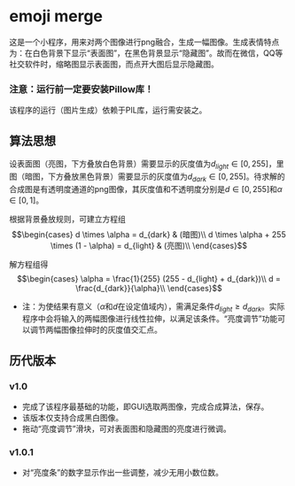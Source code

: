 ﻿# emoji merge
这是一个小程序，用来对两个图像进行png融合，生成一幅图像。生成表情特点为：在白色背景下显示“表面图”，在黑色背景显示“隐藏图”。故而在微信，QQ等社交软件时，缩略图显示表面图，而点开大图后显示隐藏图。

### 注意：运行前一定要安装Pillow库！
该程序的运行（图片生成）依赖于PIL库，运行需安装之。

## 算法思想
设表面图（亮图，下方叠放白色背景）需要显示的灰度值为$d_{light} \in [0, 255]$，里图（暗图，下方叠放黑色背景）需要显示的灰度值为$d_{dark} \in [0, 255]$。待求解的合成图是有透明度通道的png图像，其灰度值和不透明度分别是$d \in [0, 255]$和$\alpha \in [0, 1]$。

根据背景叠放规则，可建立方程组
$$\begin{cases}
d \times \alpha = d_{dark} & (暗图)\\
d \times \alpha + 255 \times (1 - \alpha) = d_{light} & (亮图)\\
\end{cases}$$

解方程组得
$$\begin{cases}
\alpha = \frac{1}{255} (255 - d_{light} + d_{dark})\\
d = \frac{d_{dark}}{\alpha}\\
\end{cases}$$

* 注：为使结果有意义（$\alpha$和$d$在设定值域内），需满足条件$d_{light} \ge d_{dark}$。实际程序中会将输入的两幅图像进行线性拉伸，以满足该条件。“亮度调节”功能可以调节两幅图像拉伸时的灰度值交汇点。

## 历代版本
### v1.0
- 完成了该程序最基础的功能，即GUI选取两图像，完成合成算法，保存。
- 该版本仅支持合成黑白图像。
- 拖动“亮度调节”滑块，可对表面图和隐藏图的亮度进行微调。

### v1.0.1
- 对“亮度条”的数字显示作出一些调整，减少无用小数位数。
